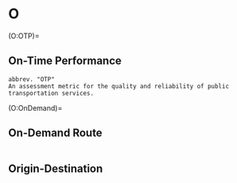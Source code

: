 # O

(O:OTP)=
## On-Time Performance
```{tabbed} Definition
abbrev. "OTP"
An assessment metric for the quality and reliability of public transportation services.
```

(O:OnDemand)=
## On-Demand Route
```{tabbed} Definition

```

## Origin-Destination
```{tabbed} Definition

```
